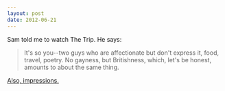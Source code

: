 ```yaml
---
layout: post
date: 2012-06-21
---
```


Sam told me to watch The Trip. He says:

>It's so you--two guys who are affectionate but don't express it, food, travel, poetry. No gayness, but Britishness, which, let's be honest, amounts to about the same thing.

[Also, impressions.](https://www.youtube.com/watch?v=HFIQIpC5_wY)
